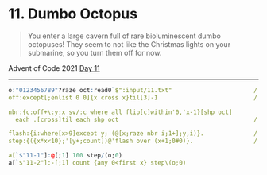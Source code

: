 # 11. Dumbo Octopus

> You enter a large cavern full of rare bioluminescent dumbo octopuses! They seem to not like the Christmas lights on your submarine, so you turn them off for now.

Advent of Code 2021 [Day 11](https://adventofcode.com/2021/day/11)

---

```q
o:"0123456789"?raze oct:read0`$":input/11.txt"                       / octopus vector 
off:except[;enlist 0 0]{x cross x}til[3]-1                           / neighbor offsets

nbr:{c:off+\:y;x sv/:c where all flip[c]within'0,'x-1}[shp oct]
  each .[cross]til each shp oct                                      / neighbor indexes for o

flash:{i:where[x>9]except y; (@[x;raze nbr i;1+];y,i)}.              / flash x where hot except at y
step:{({x*x<10};'[y+;count])@'flash over (x+1;0#0)}.                 / [energy;# accumulated flashes]

a[`$"11-1"]:@[;1] 100 step/(o;0)
a[`$"11-2"]:-[;1] count {any 0<first x} step\(o;0)
```